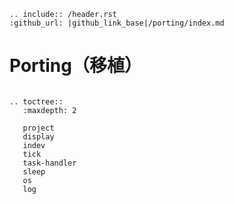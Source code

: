 ```eval_rst
.. include:: /header.rst 
:github_url: |github_link_base|/porting/index.md
```

# Porting（移植）

```eval_rst

.. toctree::
   :maxdepth: 2

   project
   display
   indev
   tick
   task-handler
   sleep
   os
   log
   
```

